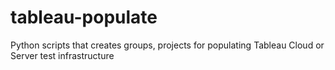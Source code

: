 # tableau-populate
Python scripts that creates groups, projects for populating Tableau Cloud or Server test infrastructure
